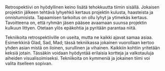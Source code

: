 Retrospektiivi on hyödyllinen keino lisätä tehokkuutta tiimin sisällä. Jokaisen projektin jälkeen tehtävä lyhyehkö kertaus projektin kulusta, haasteista ja onnistumisista. Tapaamisen tarkoitus on ollu lyhyt ja ytimekäs kertaus.
Tavoitteena on, että ryhmän jäsen pääsee avaamaan suunsa projektin kulkuun littyen. Otetaan ylös epäkohtia ja pyritään parantaa niitä.

Tekniikoita retrospektiiville on useita, mutta ne kaikki ajavat samaa asiaa. Esimerkkinä Glad, Sad, Mad; tässä tekniikassa jokainen vuorollaan kertoo yhden asian mistä on iloinen, surullinen ja vihainen. Kaikkiin kohtiin yritetään keksiä jotain. Tässäkin voidaan hyödyntää erilaisia kortteja ja valkotauluja aiheiden visualisoimiseksi. Tekniikoita on kymmeniä ja jokainen tiimi voi valita itselleen sopivan.
